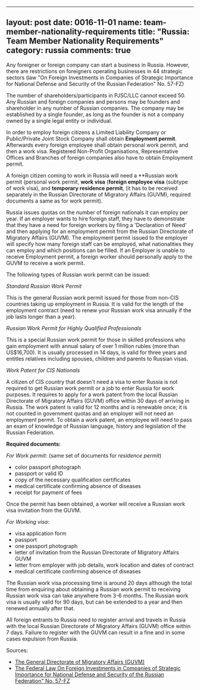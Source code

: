 
---
layout: post
date: 0016-11-01
name: team-member-nationality-requirements
title: "Russia: Team Member Nationality Requirements"
category: russia
comments: true
---

Any foreigner or foreign company can start a business in Russia. However, there are restrictions on foreigners operating businesses in 44 strategic sectors (law "On Foreign Investments in Companies of Strategic Importance for National Defense and Security of the Russian Federation" No. 57-FZ)

The number of shareholders/participants in PJSC/LLC cannot exceed 50. Any Russian and foreign companies and persons may be founders and shareholder in any number of Russian companies. The company may be established by a single founder, as long as the founder is not a company owned by a single legal entity or individual.

In order to employ foreign citizens a Limited Liability Company or Public/Private Joint Stock Company shall obtain **Employment permit**. Afterwards every foreign employee shall obtain personal work permit, and then a work visa. Registered Non-Profit Organisations, Representative Offices and Branches of foreign companies also have to obtain Employment permit.
 
A foreign citizen coming to work in Russia will need a **Russian work permit (personal work permit,    **work visa** (**foreign employee visa** (subtype of work visa), and **temporary residence permit**, (it has to be received separately in the Russian Directorate of Migratory Affairs (GUVM), required documents a same as for work permit).  
 
Russia issues quotas on the number of foreign nationals it can employ per year. If an employer wants to hire foreign staff, they have to demonstrate that they have a need for foreign workers by filing a 'Declaration of Need' and then applying for an employment permit from the Russian Directorate of Migratory Affairs (GUVM). The employment permit issued to the employer will specify how many foreign staff can be employed, what nationalities they can employ and which positions can be filled. If an Employer is unable to receive Employment permit, a foreign worker should personally apply to the GUVM to receive a work permit.
 
The following types of Russian work permit can be issued:
 
 
*Standard Russian Work Permit*

This is the general Russian work permit issued for those from non-CIS countries taking up employment in Russia. It is valid for the length of the employment contract (need to renew your Russian work visa annually if the job lasts longer than a year).  


*Russian Work Permit for Highly Qualified Professionals*

This is a special Russian work permit for those in skilled professions who gain employment with annual salary of over 1 million rubles (more than US$16,700). It is usually processed in 14 days, is valid for three years and entitles relatives including spouses, children and parents to Russian visas. 

 
*Work Patent for CIS Nationals*

A citizen of CIS country that doesn't need a visa to enter Russia is not required to get Russian work permit or a job to enter Russia for work purposes. It requires to apply for a work patent from the local Russian Directorate of Migratory Affairs (GUVM) office within 30 days of arriving in Russia. The work patent is valid for 12 months and is renewable once; it is not counted in government quotas and an employer will not need an employment permit. To obtain a work patent, an employee will need to pass an exam of knowledge of Russian language, history and legislation of the Russian Federation.
 
 
**Required documents:**
 
*For Work permit:* (same set of documents for *residence permit*)
 
  - color passport photograph
  - passport or valid ID
  - copy of the necessary qualification certificates
  - medical certificate confirming absence of diseases
  - receipt for payment of fees
 
Once the permit has been obtained, a worker will receive a Russian work visa invitation from the GUVM.
 
*For Working visa:*
 
  - visa application form
  - passport
  - one passport photograph
  - letter of invitation from the Russian Directorate of Migratory Affairs GUVM
  - letter from employer with job details, work location and dates of contract
  - medical certificate confirming absence of diseases
 
 
The Russian work visa processing time is around 20 days although the total time from enquiring about obtaining a Russian work permit to receiving Russian work visa can take anywhere from 3-6 months. The Russian work visa is usually valid for 90 days, but can be extended to a year and then renewed annually after that.

All foreign entrants to Russia need to register arrival and travels in Russia with the local Russian Directorate of Migratory Affairs (GUVM) office within 7 days. Failure to register with the GUVM can result in a fine and in some cases expulsion from Russia.
  
Sources:

  - [The General Directorate of Migratory Affairs (GUVM)](https://en.guvm.mvd.ru/)
  - [The Federal Law On Foreign Investments in Companies of Strategic Importance for National Defense and Security of the Russian Federation" No. 57-FZ](http://www.wipo.int/wipolex/en/text.jsp?file_id=188843)

